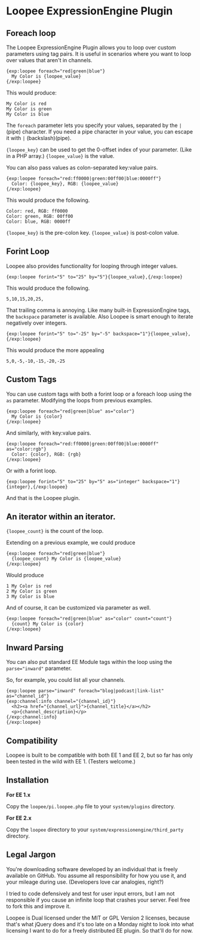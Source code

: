 # Loopee ExpressionEngine Plugin


## Foreach loop

The Loopee ExpressionEngine Plugin allows you to loop over custom parameters using tag pairs. It is useful in scenarios where you want to loop over values that aren't in channels.

    {exp:loopee foreach="red|green|blue"}
      My Color is {loopee_value}
    {/exp:loopee}

This would produce:

    My Color is red
    My Color is green
    My Color is blue

The <code>foreach</code> parameter lets you specify your values, separated by the <code>|</code> (pipe) character. If you need a pipe character in your value, you can escape it with <code>\|</code> (backslash)(pipe).

<code>{loopee_key}</code> can be used to get the 0-offset index of your parameter. (Like in a PHP array.)
<code>{loopee_value}</code> is the value.

You can also pass values as colon-separated key:value pairs.

    {exp:loopee foreach="red:ff0000|green:00ff00|blue:0000ff"}
      Color: {loopee_key}, RGB: {loopee_value}
    {/exp:loopee}

This would produce the following.

    Color: red, RGB: ff0000
    Color: green, RGB: 00ff00
    Color: blue, RGB: 0000ff

<code>{loopee_key}</code> is the pre-colon key.
<code>{loopee_value}</code> is post-colon value.

## Forint Loop

Loopee also provides functionality for looping through integer values.

    {exp:loopee forint="5" to="25" by="5"}{loopee_value},{/exp:loopee}

This would produce the following.

    5,10,15,20,25,

That trailing comma is annoying. Like many built-in ExpressionEngine tags, the <code>backspace</code> parameter is available. Also Loopee is smart enough to iterate negatively over integers.

    {exp:loopee forint="5" to="-25" by="-5" backspace="1"}{loopee_value},{/exp:loopee}

This would produce the more appealing

    5,0,-5,-10,-15,-20,-25

## Custom Tags

You can use custom tags with both a forint loop or a foreach loop using the <code>as</code> parameter. Modifying the loops from previous examples.

    {exp:loopee foreach="red|green|blue" as="color"}
      My Color is {color}
    {/exp:loopee}

And similarly, with key:value pairs.

    {exp:loopee foreach="red:ff0000|green:00ff00|blue:0000ff" as="color:rgb"}
      Color: {color}, RGB: {rgb}
    {/exp:loopee}

Or with a forint loop.

    {exp:loopee forint="5" to="25" by="5" as="integer" backspace="1"}{integer},{/exp:loopee}

And that is the Loopee plugin.

## An iterator within an iterator.

<code>{loopee_count}</code> is the count of the loop.

Extending on a previous example, we could produce

    {exp:loopee foreach="red|green|blue"}
      {loopee_count} My Color is {loopee_value}
    {/exp:loopee}
    
Would produce

    1 My Color is red
    2 My Color is green
    3 My Color is blue

And of course, it can be customized via parameter as well.

    {exp:loopee foreach="red|green|blue" as="color" count="count"}
      {count} My Color is {color}
    {/exp:loopee}

## Inward Parsing

You can also put standard EE Module tags within the loop using the <code>parse="inward"</code> parameter.

So, for example, you could list all your channels.

    {exp:loopee parse="inward" foreach="blog|podcast|link-list" as="channel_id"}
    {exp:channel:info channel="{channel_id}"}
      <h2><a href="{channel_url}">{channel_title}</a></h2>
      <p>{channel_description}</p>
    {/exp:channel:info}
    {/exp:loopee}

## Compatibility

Loopee is built to be compatible with both EE 1 and EE 2, but so far has only been tested in the wild with EE 1. (Testers welcome.)

## Installation

**For EE 1.x**

Copy the <code>loopee/pi.loopee.php</code> file to your <code>system/plugins</code> directory.

**For EE 2.x**

Copy the <code>loopee</code> directory to your <code>system/expressionengine/third_party</code> directory.

## Legal Jargon

You're downloading software developed by an individual that is freely available on GitHub. You assume all responsibility for how you use it, and your mileage during use. (Developers love car analogies, right?)

I tried to code defensively and test for user input errors, but I am not responsible if you cause an infinite loop that crashes your server. Feel free to fork this and improve it.

Loopee is Dual licensed under the MIT or GPL Version 2 licenses, because that's what jQuery does and it's too late on a Monday night to look into what licensing I want to do for a freely distributed EE plugin. So that'll do for now.